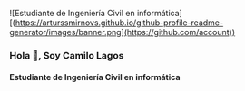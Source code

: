 
![Estudiante de Ingeniería Civil en informática][(https://arturssmirnovs.github.io/github-profile-readme-generator/images/banner.png](https://github.com/account))
### Hola 👋, Soy Camilo Lagos


#### Estudiante de Ingeniería Civil en informática







